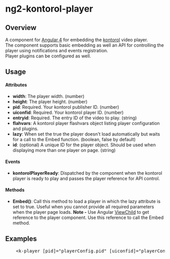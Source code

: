 # ng2-kontorol-player
## Overview
A component for [Angular 4](hhttps://angular.io/) for embedding the [kontorol](http://www.kontorol.com) video player.<br/>
The component supports basic embedding as well an API for controlling the player using notifications and events registration.<br/>
Player plugins can be configured as well.

## Usage

#### Attributes
* **width**: The player width. (number)
* **height**: The player height. (number)
* **pid**: Required. Your kontorol publisher ID. (number)
* **uiconfid**: Required. Your kontorol player ID. (number)
* **entryid**: Required. The entry ID of the video to play. (string)
* **flahvars**: A kontorol player flashvars object listing player configuration and plugins.
* **lazy**: When set the true the player doesn't load automatically but waits for a call to the Embed function. (boolean, false by default)
* **id**: (optional) A unique ID for the player object. Should be used when displaying more than one player on page. (string)

#### Events
* **kontorolPlayerReady**: Dispatched by the component when the kontorol player is ready to play and passes the player reference for API control.

#### Methods
* **Embed()**: Call this method to load a player in which the lazy attribute is set to true.
Useful when you cannot provide all required parameters when the player page loads.
**Note -** Use Angular [ViewChild](https://angular.io/api/core/ViewChild) to get reference to the player component. Use this reference to call the Embed method.


## Examples
<pre>
	&lt;k-player [pid]="playerConfig.pid" [uiconfid]="playerConfig.uiconfid" [entryid]="playerConfig.entryid" [width]="340" [height]="190" (kontorolPlayerReady)="onPlayerReady($event)"&gt;&lt;/k-player&gt;
</pre>